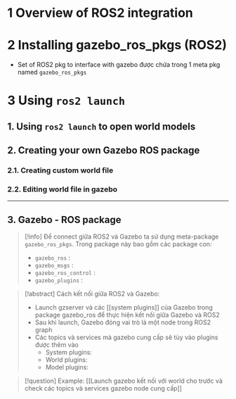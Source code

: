 # 1 Overview of ROS2 integration

# 2 Installing gazebo_ros_pkgs (ROS2)
- Set of ROS2 pkg to interface with gazebo được chứa trong 1 meta pkg named `gazebo_ros_pkgs`


# 3 Using `ros2 launch`

## 1. Using `ros2 launch` to open world models


## 2. Creating your own Gazebo ROS package


### 2.1. Creating custom world file

### 2.2. Editing world file in gazebo





---
## 3. Gazebo - ROS package

> [!info] Để connect giữa ROS2 và Gazebo ta sử dụng meta-package `gazebo_ros_pkgs`. Trong package này bao gồm các package con:
> - `gazebo_ros` : 
> - `gazebo_msgs` : 
> - `gazebo_ros_control` :
> - `gazebo_plugins` :

> [!abstract] Cách kết nối giữa ROS2 và Gazebo:
> - Launch gzserver và các [[system plugins]] của Gazebo trong package gazebo_ros để thực hiện kết nối giữa Gazebo và ROS2 
> - Sau khi launch, Gazebo đóng vai trò là một node trong ROS2 graph
> - Các topics và services mà gazebo cung cấp sẽ tùy vào plugins được thêm vào
> 	- System plugins:
> 	- World plugins:
> 	- Model plugins:


> [!question] Example: [[Launch gazebo kết nối với world cho trước và check các topics và services gazebo node cung cấp]]

